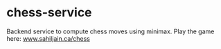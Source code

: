 # chess-service
Backend service to compute chess moves using minimax. Play the game here: www.sahiljain.ca/chess
